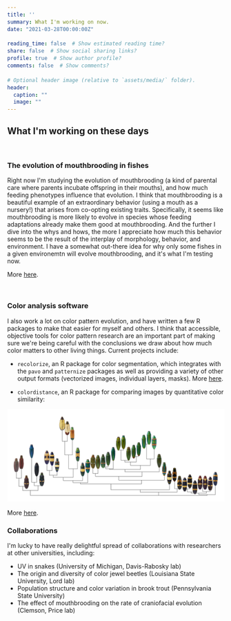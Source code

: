 ```yaml
---
title: ''
summary: What I'm working on now.
date: "2021-03-28T00:00:00Z"

reading_time: false  # Show estimated reading time?
share: false  # Show social sharing links?
profile: true  # Show author profile?
comments: false  # Show comments?

# Optional header image (relative to `assets/media/` folder).
header:
  caption: ""
  image: ""
---
```


## What I'm working on these days
  
<br>  

### The evolution of mouthbrooding in fishes

Right now I'm studying the evolution of mouthbrooding (a kind of parental care where parents incubate offspring in their mouths), and how much feeding phenotypes influence that evolution. I think that mouthbrooding is a beautiful example of an extraordinary behavior (using a mouth as a nursery!) that arises from co-opting existing traits. Specifically, it seems like mouthbrooding is more likely to evolve in species whose feeding adaptations already make them good at mouthbrooding. And the further I dive into the whys and hows, the more I appreciate how much this behavior seems to be the result of the interplay of morphology, behavior, and environment. I have a somewhat out-there idea for why only some fishes in a given environemtn will evolve mouthbrooding, and it's what I'm testing now.

More [here](/category/mouthbrooding/).

<br>

### Color analysis software

I also work a lot on color pattern evolution, and have written a few R packages to make that easier for myself and others. I think that accessible, objective tools for color pattern research are an important part of making sure we're being careful with the conclusions we draw about how much color matters to other living things. Current projects include:

* `recolorize`, an R package for color segmentation, which integrates with the `pavo` and `patternize` packages as well as providing a variety of other output formats (vectorized images, individual layers, masks). More [here](/category/recolorize).

* `colordistance`, an R package for comparing images by quantitative color similarity:

![](images/cdm_rec_tree.png)

More [here](/category/colordistance).

### Collaborations

I'm lucky to have really delightful spread of collaborations with researchers at other universities, including:
  - UV in snakes (University of Michigan, Davis-Rabosky lab)
  - The origin and diversity of color jewel beetles (Louisiana State University, Lord lab)
  - Population structure and color variation in brook trout (Pennsylvania State University)
  - The effect of mouthbrooding on the rate of craniofacial evolution (Clemson, Price lab)



